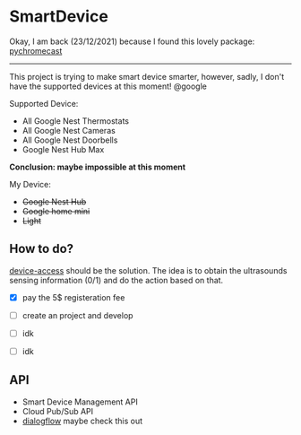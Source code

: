 # SmartDevice

Okay, I am back (23/12/2021) because I found this lovely package: [pychromecast](https://github.com/home-assistant-libs/pychromecast)




-----------------------------------------------------


This project is trying to make smart device smarter, however, sadly, I don't have the supported devices at this moment! @google

Supported Device:
- All Google Nest Thermostats
- All Google Nest Cameras
- All Google Nest Doorbells
- Google Nest Hub Max


**Conclusion: maybe impossible at this moment**


My Device:
- ~~Google Nest Hub~~
- ~~Google home mini~~
- ~~Light~~


## How to do?

[device-access](https://developers.google.com/nest/device-access/get-started#set_up_google_cloud_platform) should be the solution. 
The idea is to obtain the ultrasounds sensing information (0/1) and do the action based on that.

- [x] pay the 5$ registeration fee
- [ ] create an project and develop
- [ ] idk
- [ ] idk


## API
- Smart Device Management API
- Cloud Pub/Sub API
- [dialogflow](https://dialogflow.cloud.google.com/#/agent/exploration-8b2f5/prebuiltAgents/) maybe check this out
